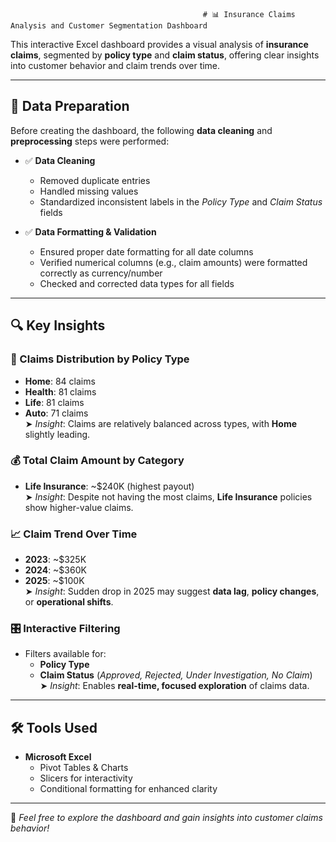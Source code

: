                                                # 📊 Insurance Claims Analysis and Customer Segmentation Dashboard

This interactive Excel dashboard provides a visual analysis of **insurance claims**, segmented by **policy type** and **claim status**, offering clear insights into customer behavior and claim trends over time.

---

## 🧹 Data Preparation

Before creating the dashboard, the following **data cleaning** and **preprocessing** steps were performed:

- ✅ **Data Cleaning**  
  - Removed duplicate entries  
  - Handled missing values  
  - Standardized inconsistent labels in the *Policy Type* and *Claim Status* fields

- ✅ **Data Formatting & Validation**  
  - Ensured proper date formatting for all date columns  
  - Verified numerical columns (e.g., claim amounts) were formatted correctly as currency/number  
  - Checked and corrected data types for all fields

---

## 🔍 Key Insights

### 📌 Claims Distribution by Policy Type
- **Home**: 84 claims  
- **Health**: 81 claims  
- **Life**: 81 claims  
- **Auto**: 71 claims  
➤ *Insight*: Claims are relatively balanced across types, with **Home** slightly leading.

### 💰 Total Claim Amount by Category
- **Life Insurance**: ~$240K (highest payout)  
➤ *Insight*: Despite not having the most claims, **Life Insurance** policies show higher-value claims.

### 📈 Claim Trend Over Time
- **2023**: ~$325K  
- **2024**: ~$360K  
- **2025**: ~$100K  
➤ *Insight*: Sudden drop in 2025 may suggest **data lag**, **policy changes**, or **operational shifts**.

### 🎛️ Interactive Filtering
- Filters available for:
  - **Policy Type**
  - **Claim Status** (*Approved, Rejected, Under Investigation, No Claim*)  
➤ *Insight*: Enables **real-time, focused exploration** of claims data.

---

## 🛠 Tools Used

- **Microsoft Excel**  
  - Pivot Tables & Charts  
  - Slicers for interactivity  
  - Conditional formatting for enhanced clarity

---

📂 *Feel free to explore the dashboard and gain insights into customer claims behavior!*
